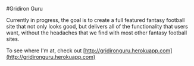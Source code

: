 #Gridiron Guru

Currently in progress, the goal is to create a full featured fantasy football site that not only looks good, but delivers all of the functionality that users want, without the headaches that we find with most other fantasy football sites.

To see where I'm at, check out [http://gridironguru.herokuapp.com](http://gridironguru.herokuapp.com)